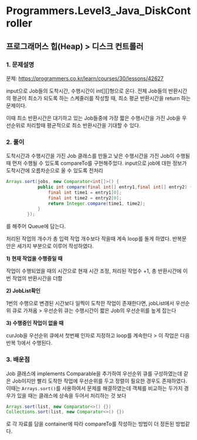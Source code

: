 # Programmers.Level3_Java_DiskController

## 프로그래머스 힙(Heap) > 디스크 컨트롤러

### 1. 문제설명
문제: https://programmers.co.kr/learn/courses/30/lessons/42627

input으로 Job들의 도착시간, 수행시간이 int[][]형으로 온다. 전체 Job들의 반환시간의 평균이 최소가 되도록 하는 스케줄러를 작성할 때, 최소 평균 반환시간을 return 하는 문제이다.

이때 최소 반환시간은 대기하고 있는 Job들중에 가장 짧은 수행시간을 가진 Job을 우선순위로 처리할때 평균적으로 최소 반환시간을 기대할 수 있다.

### 2. 풀이

도착시간과 수행시간을 가진 Job 클래스를 만들고 낮은 수행시간을 가진 Job이 수행될때 먼저 수행될 수 있도록 compareTo를 구현해주었다. input으로 job에 대한 정보가 도착시간에 오름차순으로 올 수 있도록 전처리 
```java
Arrays.sort(jobs, new Comparator<int[]>() {
			public int compare(final int[] entry1,final int[] entry2) {
				final int time1 = entry1[0];
				final int time2 = entry2[0];
				return Integer.compare(time1, time2);
			}
		});
```
를 해주어 Queue에 담는다.

처리된 작업의 개수가 총 입력 작업 개수보다 작을때 계속 loop를 돌게 하였다. 반복문 안은 세가지 부분으로 이루어 작성하였다. 

  **1) 현재 작업을 수행중일 때**

  작업이 수행되었을 때의 시간으로 현재 시간 조정, 처리된 작업수 +1, 총 반환시간에 이번 작업의 반환시간을 더함
  
  **2) JobList확인**

  1번의 수행으로 변경된 시간보다 일찍이 도착한 작업이 존재한다면, jobList에서 우선순위 큐로 가져옴
    > 우선순위 큐는 수행시간이 짧은 Job의 우선순위를 높게 잡는다
  
  **3) 수행중인 작업이 없을 때**
  
  curJob을 우선순위 큐에서 첫번째 인자로 지정하고 loop를 계속한다
    > 이 작업은 다음 반복 1)에서 수행된다.
  
### 3. 배운점
Job 클래스에 implements Comparable을 추가하여 우선순위 큐를 구성하였는데 같은 Job이지만 빨리 도착한 작업에 우선순위를 두고 정렬이 필요한 경우도 존재하였다. 이때는 ```Arrays.sort()```를 사용하여서 문제를 해결하였는데 객체를 비교하는 두가지 경우가 있을 때는 클래스에 상속을 두어서 처리하는 것 보다 
```java
Arrays.sort(list, new Comparator<>() {})
Collections.sort(list, new Comparator<>() {})
```
로 각 자료를 담을 container에 따라 compareTo를 작성하는 방법이 더 정돈된 방법같다.
